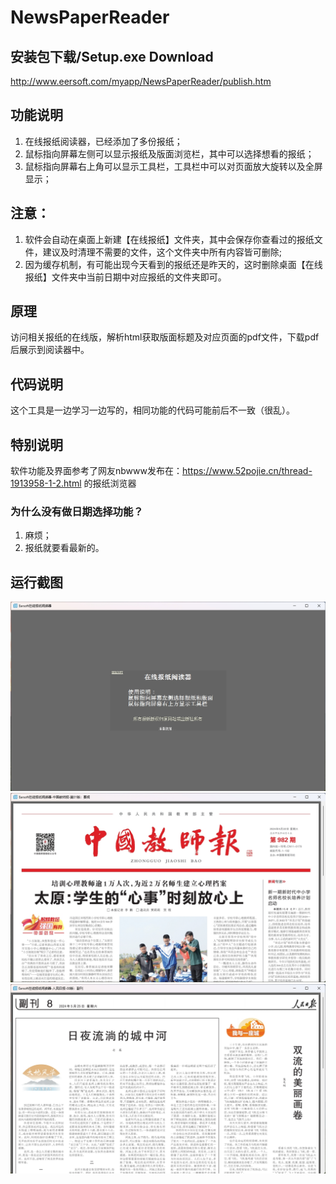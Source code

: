 # NewsPaperReader
## 安装包下载/Setup.exe Download
http://www.eersoft.com/myapp/NewsPaperReader/publish.htm
## 功能说明
1. 在线报纸阅读器，已经添加了多份报纸；
2. 鼠标指向屏幕左侧可以显示报纸及版面浏览栏，其中可以选择想看的报纸；
3. 鼠标指向屏幕右上角可以显示工具栏，工具栏中可以对页面放大旋转以及全屏显示；

## **注意**：
1. 软件会自动在桌面上新建【在线报纸】文件夹，其中会保存你查看过的报纸文件，建议及时清理不需要的文件，这个文件夹中所有内容皆可删除;
2. 因为缓存机制，有可能出现今天看到的报纸还是昨天的，这时删除桌面【在线报纸】文件夹中当前日期中对应报纸的文件夹即可。
   
## 原理
访问相关报纸的在线版，解析html获取版面标题及对应页面的pdf文件，下载pdf后展示到阅读器中。

## 代码说明
这个工具是一边学习一边写的，相同功能的代码可能前后不一致（很乱）。

## 特别说明
软件功能及界面参考了网友nbwww发布在：https://www.52pojie.cn/thread-1913958-1-2.html 的报纸浏览器

### 为什么没有做日期选择功能？
1. 麻烦；
2. 报纸就要看最新的。

## 运行截图
![screenshot](https://github.com/eersoft/NewsPaperReader/raw/master/screenshot%20(0).png)
![screenshot](https://github.com/eersoft/NewsPaperReader/raw/master/screenshot%20(1).png)
![screenshot](https://github.com/eersoft/NewsPaperReader/raw/master/screenshot%20(2).png)
